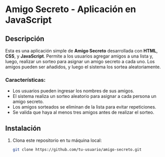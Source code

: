 # Amigo Secreto - Aplicación en JavaScript

## Descripción
Esta es una aplicación simple de **Amigo Secreto** desarrollada con **HTML**, **CSS**, y **JavaScript**. Permite a los usuarios agregar amigos a una lista y, luego, realizar un sorteo para asignar un amigo secreto a cada uno. Los amigos pueden ser añadidos, y luego el sistema los sortea aleatoriamente.

### Características:
- Los usuarios pueden ingresar los nombres de sus amigos.
- El sistema realiza un sorteo aleatorio para asignar a cada persona un amigo secreto.
- Los amigos sorteados se eliminan de la lista para evitar repeticiones.
- Se valida que haya al menos tres amigos antes de realizar el sorteo.

## Instalación

1. Clona este repositorio en tu máquina local:
   ```bash
   git clone https://github.com/tu-usuario/amigo-secreto.git
